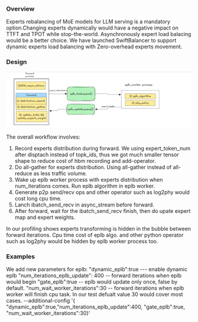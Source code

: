 ### Overview
Experts rebalancing of MoE models for LLM serving is a mandatory option.Changing experts dynamically would have a negative impact on TTFT and TPOT while stop-the-world. 
Asynchronously expert load balacing would be a better choice.
We have launched SwiftBalancer to support dynamic experts load balancing with Zero-overhead experts movement.

### Design 

![alt text](../../assets/dynamic_eplb.png)

The overall workflow involves:
1. Record experts distribution during forward. We using expert_token_num after disptach instead of topk_ids, thus we got much smaller tensor shape to reduce cost of hbm
   recording and add-operator.
2. Do all-gather for experts distribution. Using all-gather instead of all-reduce as less traffic volume.
3. Wake up eplb worker process with experts distribution when num_iterations comes. Run eplb algorithm in eplb worker.
4. Generate p2p send/recv ops and other operator such as log2phy would cost long cpu time.
5. Lanch ibatch_send_recv in async_stream before forward.
6. After forward, wait for the ibatch_send_recv finish, then do upate expert map and expert weights.

In our profiling shows experts transforming is hidden in the bubble between forward iterations. Cpu time cost of eplb algo. and other python operator such as log2phy
would be hidden by eplb worker process too.

### Examples
We add new parameters for eplb: 
"dynamic_eplb":true ---  enable dynamic eplb
"num_iterations_eplb_update": 400 -- forward iterations when eplb would begin
"gate_eplb":true -- eplb would update only once, false by default.
"num_wait_worker_iterations":30 -- forward iterations when eplb worker will finish cpu task. In our test defualt value 30 would cover most cases.
--additional-config '{ "dynamic_eplb":true,"num_iterations_eplb_update":400, "gate_eplb":true, "num_wait_worker_iterations":30}'